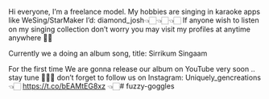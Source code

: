 Hi everyone, I’m a freelance model. 
My hobbies are singing in karaoke apps like WeSing/StarMaker I’d: diamond_josh👈🏻👈🏻👈🏻
If anyone wish to listen on my singing collection don’t worry you may visit my profiles at anytime anywhere 🥰🥰 

Currently we a doing an album song, 
title: Sirrikum Singaam 

For the first time We are gonna release our album on YouTube very soon .. stay tune 🥳🥳🥳 don’t forget to follow us on Instagram: Uniquely_gencreations 👈🏻
https://t.co/bEAMtEG8xz 👈🏻# fuzzy-goggles
